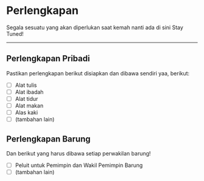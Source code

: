 # Perlengkapan
Segala sesuatu yang akan diperlukan saat kemah nanti ada di sini
Stay Tuned!

---
## Perlengkapan Pribadi
Pastikan perlengkapan berikut disiapkan dan dibawa sendiri yaa, berikut:

- [ ] Alat tulis
- [ ] Alat ibadah
- [ ] Alat tidur
- [ ] Alat makan
- [ ] Alas kaki
- [ ] (tambahan lain)

## Perlengkapan Barung
Dan berikut yang harus dibawa setiap perwakilan barung!

- [ ] Peluit untuk Pemimpin dan Wakil Pemimpin Barung
- [ ] (tambahan lain)
